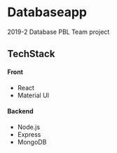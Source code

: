 # Databaseapp
2019-2 Database PBL Team project

## TechStack
#### Front
* React
* Material UI

#### Backend
* Node.js
* Express
* MongoDB
